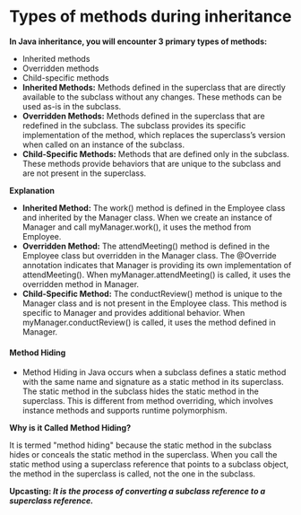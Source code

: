 # Types of methods during inheritance

**In Java inheritance, you will encounter 3 primary types of methods:**

* Inherited methods
* Overridden methods
* Child-specific methods
* **Inherited Methods:** Methods defined in the superclass that are directly available to the subclass without any changes. These methods can be used as-is in the subclass.
* **Overridden Methods:** Methods defined in the superclass that are redefined in the subclass. The subclass provides its specific implementation of the method, which replaces the superclass’s version when called on an instance of the subclass.
* **Child-Specific Methods:** Methods that are defined only in the subclass. These methods provide behaviors that are unique to the subclass and are not present in the superclass.

**Explanation**

* **Inherited Method:** The work() method is defined in the Employee class and inherited by the Manager class. When we create an instance of Manager and call myManager.work(), it uses the method from Employee.
* **Overridden Method:** The attendMeeting() method is defined in the Employee class but overridden in the Manager class. The @Override annotation indicates that Manager is providing its own implementation of attendMeeting(). When myManager.attendMeeting() is called, it uses the overridden method in Manager.
* **Child-Specific Method:** The conductReview() method is unique to the Manager class and is not present in the Employee class. This method is specific to Manager and provides additional behavior. When myManager.conductReview() is called, it uses the method defined in Manager.

#### **Method Hiding**

- Method Hiding in Java occurs when a subclass defines a static method with the same name and signature as a static method in its superclass. The static method in the subclass hides the static method in the superclass. This is different from method overriding, which involves instance methods and supports runtime polymorphism.

**Why is it Called Method Hiding?**

It is termed "method hiding" because the static method in the subclass hides or conceals the static method in the superclass. When you call the static method using a superclass reference that points to a subclass object, the method in the superclass is called, not the one in the subclass.

**Upcasting: *It is the process of converting a subclass reference to a superclass reference.***
